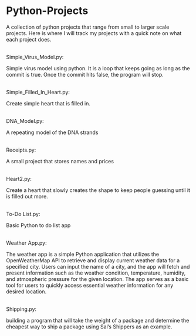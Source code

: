 # Python-Projects
A collection of python projects that range from small to larger scale projects. 
Here is where I will track my projects with a quick note on what each project does.

<br>
Simple_Virus_Model.py: 
    <br><p>Simple virus model using python. It is a loop that keeps going as long as the commit is true. Once the commit hits false, the program will stop.</p>

<br>
Simple_Filled_In_Heart.py: 
<br><p>Create simple heart that is filled in.</p>

<br>
 DNA_Model.py:
<br><p>A repeating model of the DNA strands</p>

<br>
Receipts.py:
<br><p>A small project that stores names and prices</p>

<br>
Heart2.py:
<br><p>Create a heart that slowly creates the shape to keep people guessing until it is filled out more.</p>

<br>
To-Do List.py:
<br><p>Basic Python to do list app </p>

<br>
Weather App.py:
<br><p>The weather app is a simple Python application that utilizes the OpenWeatherMap API to retrieve and display current weather data for a specified city. Users can input the name of a city, and the app will fetch and present information such as the weather condition, temperature, humidity, and atmospheric pressure for the given location. The app serves as a basic tool for users to quickly access essential weather information for any desired location.</p>

<br>
Shipping.py:
<br><p>building a program that will take the weight of a package and determine the cheapest way to ship a package using Sal’s Shippers as an example.</p>
